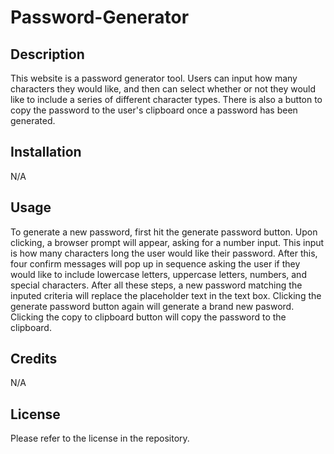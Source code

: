 # Password-Generator

## Description 

This website is a password generator tool. Users can input how many characters they would like, and then can select whether or not they would like to include a series of different character types. There is also a button to copy the password to the user's clipboard once a password has been generated. 

## Installation

N/A

## Usage 

To generate a new password, first hit the generate password button. Upon clicking, a browser prompt will appear, asking for a number input. This input is how many characters long the user would like their password. After this, four confirm messages will pop up in sequence asking the user if they would like to include lowercase letters, uppercase letters, numbers, and special characters. After all these steps, a new password matching the inputed criteria will replace the placeholder text in the text box. Clicking the generate password button again will generate a brand new pasword. Clicking the copy to clipboard button will copy the password to the clipboard.

## Credits 

N/A

## License

Please refer to the license in the repository.